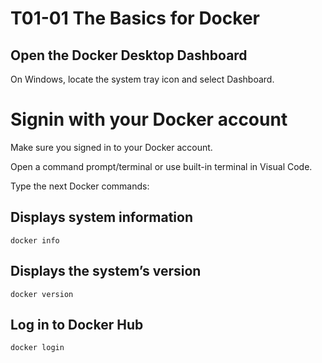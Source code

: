 # T01-01 The Basics for Docker

## Open the Docker Desktop Dashboard

On Windows, locate the system tray icon and select Dashboard.

# Signin with your Docker account

Make sure you signed in to your Docker account.


Open a command prompt/terminal or use built-in terminal in Visual Code.

Type the next Docker commands:

## Displays system information

    docker info

## Displays the system’s version

    docker version

## Log in to Docker Hub

    docker login